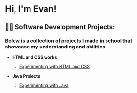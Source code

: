 <h1>Hi, I'm Evan! </h1>



<h2>👨‍💻 Software Development Projects:</h2>
<h3>Below is a collection of projects I made in school that showcase my understanding and abilities </h3>

- <b>HTML and CSS works</b>
  - [Experimenting with HTML and CSS](https://github.com/EvanDreyer/HtmlCss-projects)
  
- <b>Java Projects</b>
  - [Experimenting with Java](https://github.com/EvanDreyer/Java-Projects)
   <!--
- <b>PowerShell</b>
  - [Windows EventLog: Failed RDP Logins Source IP to full GeoData Conversion](https://github.com/joshmadakor1/Sentinel-Lab)
  - [JWipe (Disk Wiping Utility)](https://github.com/joshmadakor1/Jwipe.PowerShell)
  - [Active Directory Bulk User Creation](https://github.com/joshmadakor1/AD_PS)
  - [FIM (File Integrity Monitor)](https://github.com/joshmadakor1/PowerShell-Integrity-FIM)
- <b>C# (.NET Desktop Applications)</b>
  - [Ransomware Proof of Concept (Encrypter)](https://github.com/joshmadakor1/EncrypterPOC)
  - [Ransomware Proof of Concept (Decrypter)](https://github.com/joshmadakor1/DecrypterPOC)
  - [Keylogger with Email Capability](https://github.com/joshmadakor1/Key-Logger-With-Email)
- <b>Python</b>
  - [Package Delivery Application (Datastructures and Algorithms Demo)](https://github.com/joshmadakor1/Package-Delivery-Pathfinding-Algorithm)
  - --> 
<h2> Connect with me:</h2>
 <a href="https://www.linkedin.com/in/evan-dreyer-8a3b76281">LinkedIn



